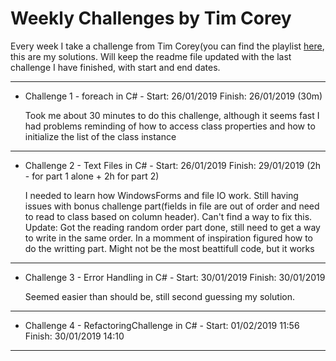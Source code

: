 Weekly Challenges by Tim Corey
======

Every week I take a challenge from Tim Corey(you can find the playlist [here](https://www.youtube.com/watch?v=pxdwwgIja5Q&list=PLLWMQd6PeGY1VcJGocm1wwtFCZUrh2sc9), this are my solutions.
Will keep the readme file updated with the last challenge I have finished, with start and end dates.

---

* Challenge 1 - foreach in C# - Start: 26/01/2019 Finish: 26/01/2019 (30m)

     Took me about 30 minutes to do this challenge, although it seems fast I had problems reminding of how to access class     properties and how to initialize the list of the class instance

---

* Challenge 2 - Text Files in C# - Start: 26/01/2019 Finish: 29/01/2019 (2h - for part 1 alone + 2h for part 2)

     I needed to learn how WindowsForms and file IO work. Still having issues with bonus challenge part(fields in file are out of order and need to read to class based on column header). Can't find a way to fix this.
     Update: Got the reading random order part done, still need to get a way to write in the same order.
     In a momment of inspiration figured how to do the writting part. Might not be the most beattifull code, but it works

---

* Challenge 3 - Error Handling in C# - Start: 30/01/2019 Finish: 30/01/2019

     Seemed easier than should be, still second guessing my solution.

---

* Challenge 4 - RefactoringChallenge in C# - Start: 01/02/2019 11:56 Finish: 30/01/2019 14:10  

     
---
